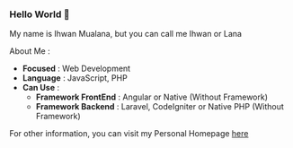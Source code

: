 ### Hello World 👋

My name is Ihwan Mualana, but you can call me Ihwan or Lana

About Me :

+ __Focused__ : Web Development
+ __Language__ : JavaScript, PHP
+ __Can Use__ :
  + __Framework FrontEnd__ : Angular or Native (Without Framework)
  + __Framework Backend__ : Laravel, CodeIgniter or Native PHP (Without Framework)
 
For other information, you can visit my Personal Homepage [here](https://lana404.github.io/about)
